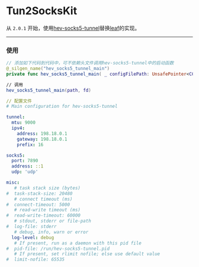 # Tun2SocksKit

从 `2.0.1` 开始，使用[hev-socks5-tunnel](https://github.com/heiher/hev-socks5-tunnel)替换[leaf](https://github.com/eycorsican/leaf)的实现。

---

### 使用
```swift
// 添加如下代码到代码中，可不依赖头文件调用hev-socks5-tunnel中的启动函数
@_silgen_name("hev_socks5_tunnel_main") 
private func hev_socks5_tunnel_main( _ configFilePath: UnsafePointer<CChar>!, _ fd: Int32)

// 调用
hev_socks5_tunnel_main(path, fd)
```
```yml
// 配置文件
# Main configuration for hev-socks5-tunnel

tunnel:
  mtu: 9000
  ipv4:
    address: 198.18.0.1
    gateway: 198.18.0.1
    prefix: 16

socks5:
  port: 7890
  address: ::1
  udp: 'udp'

misc:
   # task stack size (bytes)
#  task-stack-size: 20480
   # connect timeout (ms)
#  connect-timeout: 5000
   # read-write timeout (ms)
#  read-write-timeout: 60000
   # stdout, stderr or file-path
#  log-file: stderr
   # debug, info, warn or error
  log-level: debug
   # If present, run as a daemon with this pid file
#  pid-file: /run/hev-socks5-tunnel.pid
   # If present, set rlimit nofile; else use default value
#  limit-nofile: 65535
```
